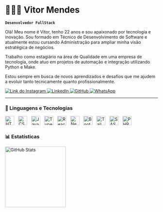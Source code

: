 # 👩🏻‍💻 Vitor Mendes

**`Desenvolvedor FullStack`**

Olá! Meu nome é Vitor, tenho 22 anos e sou apaixonado por tecnologia e inovação.
Sou formado em Técnico de Desenvolvimento de Software e atualmente estou cursando Administração para ampliar minha visão estratégica de negócios.

Trabalho como estagiário na área de Qualidade em uma empresa de tecnologia, onde atuo em projetos de automação e integração utilizando Python e Make.

Estou sempre em busca de novos aprendizados e desafios que me ajudem a evoluir tanto tecnicamente quanto profissionalmente.

<p align="left">
    <a href="https://www.instagram.com/vitorlucas5k/">
        <img 
            alt="Link do Instagram" 
            title="Instagram" 
            src="https://img.shields.io/badge/Instagram-%23E4405F.svg?style=for-the-badge&logo=Instagram&logoColor=white"
        />
    </a>
    <a href="https://www.linkedin.com/in/vitor-lima1/">
        <img 
            alt="LinkedIn" 
            title="LinkedIn" 
            src="https://img.shields.io/badge/LinkedIn-%230077B5.svg?style=for-the-badge&logo=LinkedIn&logoColor=white"
        />
    </a> 
    <a href="https://github.com/vitorlucas5k">
        <img 
            alt="GitHub" 
            title="GitHub Repositórios" 
            src="https://img.shields.io/badge/GitHub-%2312100E.svg?style=for-the-badge&logo=GitHub&logoColor=white"
        />
    </a>
    <a href="https://wa.me/558197">
        <img 
            alt="WhatsApp" 
            title="WhatsApp" 
            src="https://img.shields.io/badge/WhatsApp-%25D366.svg?style=for-the-badge&logo=WhatsApp&logoColor=white"
        />
    </a>
</p>

---

### 🤖 Linguagens e Tecnologias

<img 
    align="left" 
    alt="HTML"
    title="HTML" 
    width="30px" 
    style="padding-right: 10px;" 
    src="https://cdn.jsdelivr.net/gh/devicons/devicon@latest/icons/html5/html5-original.svg" 
/>
<img 
    align="left" 
    alt="CSS" 
    title="CSS"
    width="30px" 
    style="padding-right: 10px;" 
    src="https://cdn.jsdelivr.net/gh/devicons/devicon@latest/icons/css3/css3-original.svg" 
/>
<img 
    align="left" 
    alt="JavaScript" 
    title="JavaScript"
    width="30px" 
    style="padding-right: 10px;" 
    src="https://cdn.jsdelivr.net/gh/devicons/devicon@latest/icons/javascript/javascript-original.svg" 
/>
<img 
    align="left" 
    alt="TypeScript"
    title="TypeScript" 
    width="30px" 
    style="padding-right: 10px;" 
    src="https://cdn.jsdelivr.net/gh/devicons/devicon@latest/icons/typescript/typescript-original.svg" 
/>
<img 
    align="left" 
    alt="React"
    title="React" 
    width="30px" 
    style="padding-right: 10px;" 
    src="https://cdn.jsdelivr.net/gh/devicons/devicon@latest/icons/react/react-original.svg" 
/>
<img 
    align="left" 
    alt="Next.js" 
    title="Next.js"
    width="30px" 
    style="padding-right: 10px;" 
    src="https://cdn.jsdelivr.net/gh/devicons/devicon@latest/icons/nextjs/nextjs-original.svg" 
/>
<img 
    align="left" 
    alt="Bootstrap"
    title="Bootstrap" 
    width="30px" 
    style="padding-right: 10px;" 
    src="https://cdn.jsdelivr.net/gh/devicons/devicon@latest/icons/bootstrap/bootstrap-original.svg" 
/>
<img 
    align="left" 
    alt="Tailwind" 
    title="Tailwind"
    width="30px" 
    style="padding-right: 10px;" 
    src="https://cdn.jsdelivr.net/gh/devicons/devicon@latest/icons/tailwindcss/tailwindcss-original.svg" 
/>
<img 
    align="left" 
    alt="SASS" 
    title="SASS"
    width="30px" 
    style="padding-right: 10px;" 
    src="https://cdn.jsdelivr.net/gh/devicons/devicon@latest/icons/sass/sass-original.svg" 
/>
<img 
    align="left" 
    alt="PHP" 
    title="PHP"
    width="30px" 
    style="padding-right: 10px;" 
    src="https://cdn.jsdelivr.net/gh/devicons/devicon@latest/icons/php/php-original.svg" 
/>

<br/>
<br/>

### 📊 Estatísticas

<p>
  <img 
    align="left" 
    alt="GitHub Stats" 
    height="200" 
    style="padding-right: 10px;" 
    src="https://github-readme-stats.vercel.app/api?username=VitorMendes96&show_icons=true&theme=tokyonight&include_all_commits=true&locale=pt-br" 
  />
</p>
